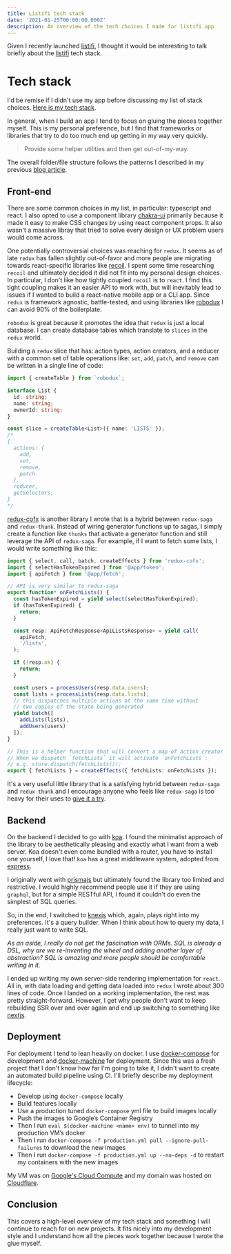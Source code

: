 ```yaml
---
title: Listifi tech stack
date: '2021-01-25T00:00:00.000Z'
description: An overview of the tech choices I made for listifi.app
---
```


Given I recently launched [listifi](https://listifi.app), I thought it would be
interesting to talk briefly about the [listifi](https://listifi.app) tech stack.

# Tech stack

I'd be remise if I didn't use my app before discussing my list of stack choices.
[Here is my tech stack](https://listifi.app/u/erock/listifi-tech-stack).

In general, when I build an app I tend to focus on gluing the pieces together
myself. This is my personal preference, but I find that frameworks or libraries
that try to do too much end up getting in my way very quickly.

> Provide some helper utilities and then get out-of-my-way.

The overall folder/file structure follows the patterns I described in my
previous
[blog article](http://localhost:8000/scaling-js-codebase-multiple-platforms/).

## Front-end

There are some common choices in my list, in particular: typescript and react. I
also opted to use a component library [chakra-ui](https://chakra-ui.com)
primarily because it made it easy to make CSS changes by using react component
props. It also wasn't a massive libray that tried to solve every design or UX
problem users would come across.

One potentially controversial choices was reaching for `redux`. It seems as of
late `redux` has fallen slightly out-of-favor and more people are migrating
towards react-specific libraries like [recoil](https://recoiljs.org/). I spent
some time researching `recoil` and ultimately decided it did not fit into my
personal design choices. In particular, I don't like how tightly coupled
`recoil` is to `react`. I find this tight coupling makes it an easier API to work
with, but will inevitably lead to issues if I wanted to build a react-native
mobile app or a CLI app. Since `redux` is framework agnostic, battle-tested, and
using libraries like [robodux](https://github.com/neurosnap/robodux) I can avoid
90% of the boilerplate.

`robodux` is great because it promotes the idea that `redux` is just a local
database. I can create database tables which translate to `slices` in the
`redux` world.

Building a `redux` slice that has: action types, action creators, and a reducer
with a common set of table operations like: `set`, `add`, `patch`, and `remove`
can be written in a single line of code:

```ts
import { createTable } from `robodux`;

interface List {
  id: string;
  name: string;
  ownerId: string;
}

const slice = createTable<List>({ name: 'LISTS' });
/*
{
  actions: {
    add,
    set,
    remove,
    patch
  },
  reducer,
  getSelectors,
}
*/
```

[redux-cofx](https://github.com/neurosnap/redux-cofx) is another library I wrote
that is a hybrid between `redux-saga` and `redux-thunk`. Instead of wiring
generator functions up to sagas, I simply create a function like `thunks` that
activate a generator function and still leverage the API of `redux-saga`. For
example, if I want to fetch some lists, I would write something like this:

```ts
import { select, call, batch, createEffects } from 'redux-cofx';
import { selectHasTokenExpired } from '@app/token';
import { apiFetch } from '@app/fetch';

// API is very similar to redux-saga
export function* onFetchLists() {
  const hasTokenExpired = yield select(selectHasTokenExpired);
  if (hasTokenExpired) {
    return;
  }

  const resp: ApiFetchResponse<ApiListsResponse> = yield call(
    apiFetch,
    '/lists',
  );

  if (!resp.ok) {
    return;
  }

  const users = processUsers(resp.data.users);
  const lists = processLists(resp.data.lists);
  // this dispatches multiple actions at the same time without
  // two copies of the state being generated
  yield batch([
    addLists(lists),
    addUsers(users)
  ]);
}

// This is a helper function that will convert a map of action creator names to effects.
// When we dispatch `fetchLists` it will activate `onFetchLists`:
// e.g. store.dispatch(fetchLists());
export { fetchLists } = createEffects({ fetchLists: onFetchLists });
```

It's a very useful little library that is a satisfying hybrid between
`redux-saga` and `redux-thunk` and I encourage anyone who feels like
`redux-saga` is too heavy for their uses to
[give it a try](https://github.com/neurosnap/redux-cofx).

## Backend

On the backend I decided to go with [koa](https://koajs.com/). I found the
minimalist approach of the library to be aesthetically pleasing and exactly what
I want from a web server. Koa doesn't even come bundled with a router, you
 have to install one yourself, I love that! `koa` has a great middleware system, adopted from
[express](http://expressjs.com/).

I originally went with [prismajs](https://www.prisma.io/) but ultimately found
the library too limited and restrictive. I would highly recommend people use it
if they are using `graphql`, but for a simple RESTful API, I found it couldn't
do even the simplest of SQL queries.

So, in the end, I switched to [knexjs](http://knexjs.org/) which, again, plays
right into my preferences. It's a query builder. When I think about how to query
my data, I really just want to write SQL.

*As an aside, I really do not get the
fascination with ORMs. SQL is already a DSL, why are we re-inventing the wheel
and adding another layer of abstraction? SQL is amazing and more people should
be comfortable writing in it.*

I ended up writing my own server-side rendering implementation for `react`. All
in, with data loading and getting data loaded into `redux` I wrote about 300 lines of
code. Once I landed on a working implementation, the rest was pretty
straight-forward. However, I get why people don't want to keep rebuilding SSR
over and over again and end up switching to something like
[nextjs](https://nextjs.org).

## Deployment

For deployment I tend to lean heavily on docker.  I use [docker-compose](https://docs.docker.com/compose/) for development and [docker-machine](https://docs.docker.com/machine/) for deployment.
Since this was a fresh project that I don't know how far I'm going to take it, I didn't want to create an automated build pipeline using CI.  I'll briefly describe my deployment lifecycle:

- Develop using `docker-compose` locally
- Build features locally
- Use a production tuned `docker-compose` yml file to build images locally
- Push the images to Google’s Container Registry
- Then I run `eval $(docker-machine <name> env)` to tunnel into my production VM’s docker
- Then I run `docker-compose -f production.yml pull --ignore-pull-failures` to download the new images
- Then I run `docker-compose -f production.yml up --no-deps -d` to restart my containers with the new images

My VM was on [Google's Cloud Compute](https://compute.google.com) and my domain was hosted on [Cloudflare](https://cloudflare.com).

## Conclusion

This covers a high-level overview of my tech stack and something I will continue to reach for on new projects.  It fits nicely into my development style and I understand how all the pieces work together because I wrote the glue myself.
